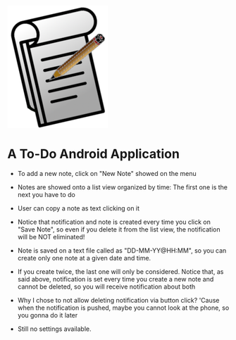 ![alt text](https://github.com/Gabriele-P03/Note/blob/master/app/src/main/res/mipmap-hdpi/logo.png "# Note")
# A To-Do Android Application

 * To add a new note, click on "New Note" showed on the menu

 * Notes are showed onto a list view organized by time:
   The first one is the next you have to do
   
 * User can copy a note as text clicking on it
 
 
 * Notice that notification and note is created every time you
   click on "Save Note", so even if you delete it from
   the list view, the notification will be NOT eliminated!
 
 
 * Note is saved on a text file called as "DD-MM-YY@HH:MM",
   so you can create only one note at a given date and time.
 
 * If you create twice, the last one will only be considered.
   Notice that, as said above, notification is set every time you
   create a new note and cannot be deleted, so you will receive
   notification about both
 
 * Why I chose to not allow deleting notification via button click?
   'Cause when the notification is pushed, maybe you cannot look at
   the phone, so you gonna do it later
   
 * Still no settings available. 
